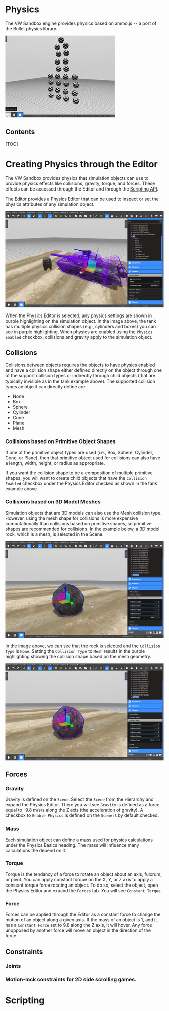 <h1>Physics</h1>

The VW Sandbox engine provides physics based on ammo.js -- a port of the Bullet physics library.

![](videos/physics-example.gif)

<h2>Contents</h2>
[TOC]

# Creating Physics through the Editor

The VW Sandbox provides physics that simulation objects can use to provide physics effects like collisions, gravity, torque, and forces.  These effects can be accessed through the Editor and through the [Scripting API](reference-guide/scripting-api.md#physicsapi-reference).

The Editor provides a Physics Editor that can be used to inspect or set the physics attributes of any simulation object.

![](images/physics-editor.png)

When the Physics Editor is selected, any physics settings are shown in purple highlighting on the simulation object.  In the image above, the tank has multiple physics collision shapes (e.g., cylinders and boxes) you can see in purple highlighting.  When physics are enabled using the `Physics Enabled` checkbox, collisions and gravity apply to the simulation object.

## Collisions

Collisions between objects requires the objects to have physics enabled and have a collision shape either defined directly on the object through one of the support collision types or indirectly through child objects (that are typically invisible as in the tank example above).  The supported collision types an object can directly define are:

* None
* Box
* Sphere
* Cylinder
* Cone
* Plane
* Mesh

### Collisions based on Primitive Object Shapes

If one of the primitive object types are used (i.e., Box, Sphere, Cylinder, Cone, or Plane), then that primitive object used for collisions can also have a length, width, height, or radius as appropriate.

If you want the collision shape to be a composition of multiple primitive shapes, you will want to create child objects that have the `Collision Enabled` checkbox under the Physics Editor checked as shown in the tank example above.

### Collisions based on 3D Model Meshes

Simulation objects that are 3D models can also use the Mesh collision type.  However, using the mesh shape for collisions is more expensive computationally than collisions based on primitive shapes, so primitive shapes are recommended for collisions.  In the example below, a 3D model rock, which is a mesh, is selected in the Scene.

![](images/physics-mesh.png)

In the image above, we can see that the rock is selected and the `Collision Type` is `None`.  Setting the `Collision Type` to `Mesh` results in the purple highlighting showing the collision shape based on the mesh geometry.

![](images/physics-mesh-active.png)


## Forces

### Gravity

Gravity is defined on the `Scene`.  Select the `Scene` from the Hierarchy and expand the Physics Editor.  There you will see `Gravity` is defined as a force equal to -9.8 m/s/s along the Z axis (the acceleration of gravity).  A checkbox to `Enable Physics` is defined on the `Scene` is by default checked.

### Mass

Each simulation object can define a mass used for physics calculations under the Physics Basics heading.  The mass will influence many calculations the depend on it.

### Torque

Torque is the tendancy of a force to rotate an object about an axis, fulcrum, or pivot.  You can apply constant torque on the X, Y, or Z axis to apply a constant torque force rotating an object.  To do so, select the object, open the Physics Editor and expand the `Forces` tab.  You will see `Constant Torque`.

### Force

Forces can be applied through the Editor as a constant force to change the motion of an object along a given axis.  If the mass of an object is 1, and it has a `Constant Force` set to 9.8 along the Z axis, it will hover.  Any force unopposed by another force will move an object in the direction of the force.

## Constraints

### Joints

### Motion-lock constraints for 2D side scrolling games.

# Scripting